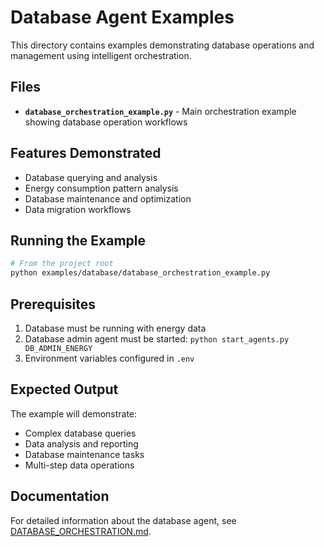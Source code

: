 # Database Agent Examples

This directory contains examples demonstrating database operations and management using intelligent orchestration.

## Files

- **`database_orchestration_example.py`** - Main orchestration example showing database operation workflows

## Features Demonstrated

- Database querying and analysis
- Energy consumption pattern analysis
- Database maintenance and optimization
- Data migration workflows

## Running the Example

```bash
# From the project root
python examples/database/database_orchestration_example.py
```

## Prerequisites

1. Database must be running with energy data
2. Database admin agent must be started: `python start_agents.py DB_ADMIN_ENERGY`
3. Environment variables configured in `.env`

## Expected Output

The example will demonstrate:
- Complex database queries
- Data analysis and reporting
- Database maintenance tasks
- Multi-step data operations

## Documentation

For detailed information about the database agent, see [DATABASE_ORCHESTRATION.md](../../docs/agents/DATABASE_ORCHESTRATION.md). 